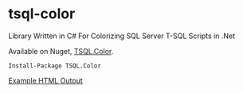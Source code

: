 # tsql-color
Library Written in C# For Colorizing SQL Server T-SQL Scripts in .Net

Available on Nuget, [TSQL.Color](https://www.nuget.org/packages/TSQL.Color/).

    Install-Package TSQL.Color

[Example HTML Output](<http://htmlpreview.github.io/?https://github.com/bruce-dunwiddie/tsql-color/blob/master/Example.html>)
